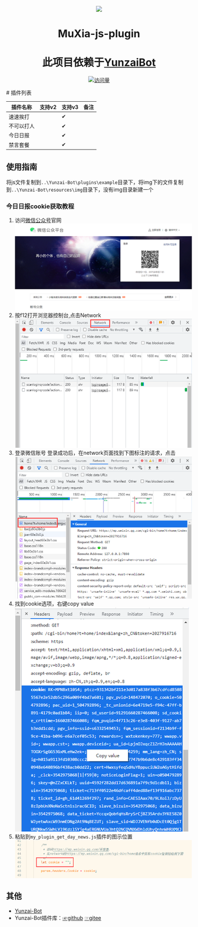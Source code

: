 
<p align="center">
  <a href="https://github.com/MuXia-0326/YunzaiBotJsPluginMuXia">
    <img width="200" src="https://github.com/MuXia-0326/YunzaiBotJsPluginMuXia/tree/master/readme/project_logo.png">
  </a>
</p>

<h1 align="center">MuXia-js-plugin</h1>

<div align="center">

# 此项目依赖于[YunzaiBot](https://github.com/Le-niao/Yunzai-Bot)

[![访问量](https://profile-counter.glitch.me/YunzaiBotJsPluginMuXia/count.svg)](https://github.com/MuXia-0326/YunzaiBotJsPluginMuXia)

</div>
# 插件列表

| 插件名称|支持v2|支持v3|备注|
|-----------|-------|------|------|
|速速挨打| |✔| |
|不可以打人| |✔| |
|今日日报| |✔| |
|禁言套餐| |✔| |

## 使用指南
将js文件复制到`..\Yunzai-Bot\plugins\example`目录下，将img下的文件复制到`..\Yunzai-Bot\resources\img`目录下，没有img目录新建一个

### 今日日报cookie获取教程
1. 访问[微信公众号](https://mp.weixin.qq.com/)官网
![](readme/help_img_1.png)
2. 按f12打开浏览器控制台,点击Network
![](readme/help_img_2.png)
3. 登录微信账号
登录成功后，在network页面找到下图标注的请求，点击
![](readme/help_img_3.png)
4. 找到cookie选项，右键copy value
![](readme/help_img_4.png)
5. 粘贴到`my_plugin_get_day_news.js`插件的图示位置
![](readme/help_img_5.png)

## 其他
* [Yunzai-Bot](https://github.com/Le-niao/Yunzai-Bot)
* Yunzai-Bot插件库：[☞github](https://github.com/yhArcadia/Yunzai-Bot-plugins-index) [☞gitee](https://gitee.com/yhArcadia/Yunzai-Bot-plugins-index)